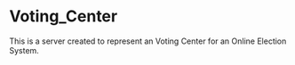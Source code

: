 # Voting_Center
This is a server created to represent an Voting Center for an Online Election System.
